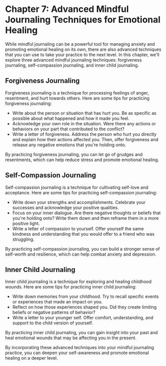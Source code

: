 Chapter 7: Advanced Mindful Journaling Techniques for Emotional Healing
=======================================================================

While mindful journaling can be a powerful tool for managing anxiety and promoting emotional healing on its own, there are also advanced techniques that you can use to take your practice to the next level. In this chapter, we'll explore three advanced mindful journaling techniques: forgiveness journaling, self-compassion journaling, and inner child journaling.

Forgiveness Journaling
----------------------

Forgiveness journaling is a technique for processing feelings of anger, resentment, and hurt towards others. Here are some tips for practicing forgiveness journaling:

* Write about the person or situation that has hurt you. Be as specific as possible about what happened and how it made you feel.
* Acknowledge your own role in the situation. Were there any actions or behaviors on your part that contributed to the conflict?
* Write a letter of forgiveness. Address the person who hurt you directly and explain how their actions affected you. Then, offer forgiveness and release any negative emotions that you're holding onto.

By practicing forgiveness journaling, you can let go of grudges and resentments, which can help reduce stress and promote emotional healing.

Self-Compassion Journaling
--------------------------

Self-compassion journaling is a technique for cultivating self-love and acceptance. Here are some tips for practicing self-compassion journaling:

* Write down your strengths and accomplishments. Celebrate your successes and acknowledge your positive qualities.
* Focus on your inner dialogue. Are there negative thoughts or beliefs that you're holding onto? Write them down and then reframe them in a more positive light.
* Write a letter of compassion to yourself. Offer yourself the same kindness and understanding that you would offer to a friend who was struggling.

By practicing self-compassion journaling, you can build a stronger sense of self-worth and resilience, which can help combat anxiety and depression.

Inner Child Journaling
----------------------

Inner child journaling is a technique for exploring and healing childhood wounds. Here are some tips for practicing inner child journaling:

* Write down memories from your childhood. Try to recall specific events or experiences that made an impact on you.
* Reflect on how those experiences shaped you. Did they create limiting beliefs or negative patterns of behavior?
* Write a letter to your younger self. Offer comfort, understanding, and support to the child version of yourself.

By practicing inner child journaling, you can gain insight into your past and heal emotional wounds that may be affecting you in the present.

By incorporating these advanced techniques into your mindful journaling practice, you can deepen your self-awareness and promote emotional healing on a deeper level.
